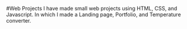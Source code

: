 #Web Projects
I have made small web projects using HTML, CSS, and Javascript.
In which I made a Landing page, Portfolio, and Temperature converter.

